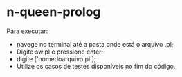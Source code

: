 # n-queen-prolog
Para executar:
- navege no terminal até a pasta onde está o arquivo .pl;
- Digite swipl e pressione enter;
- digite ['nomedoarquivo.pl'];
- Utilize os casos de testes disponíveis no fim do código.
